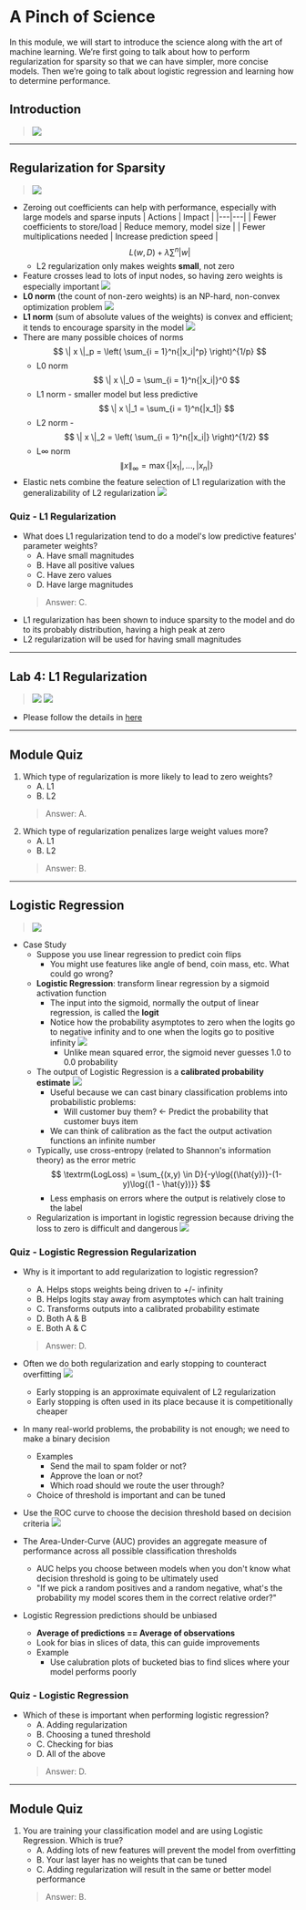 # A Pinch of Science

In this module, we will start to introduce the science along with the art of machine learning. We’re first going to talk about how to perform regularization for sparsity so that we can have simpler, more concise models. Then we’re going to talk about logistic regression and learning how to determine performance.

## Introduction

> [![](https://img.youtube.com/vi/rWOSrqgftLM/0.jpg)](https://youtu.be/rWOSrqgftLM)

---
## Regularization for Sparsity

> [![](https://img.youtube.com/vi/dXTqDA8Z0OQ/0.jpg)](https://youtu.be/dXTqDA8Z0OQ)

* Zeroing out coefficients can help with performance, especially with large models and sparse inputs
    | Actions | Impact |
    |---|---|
    | Fewer coefficients to store/load | Reduce memory, model size |
    | Fewer multiplications needed | Increase prediction speed |
    $$
    L(w, D) + \lambda \sum^{n}{|w|}
    $$
    * L2 regularization only makes weights **small**, not zero
* Feature crosses lead to lots of input nodes, so having zero weights is especially important
    ![](../../../res/img/Coursera/ArtScienceML/ArtScienceML-4-1.png)
* **L0 norm** (the count of non-zero weights) is an NP-hard, non-convex optimization problem
    ![](../../../res/img/Coursera/ArtScienceML/ArtScienceML-4-2.png)
* **L1 norm** (sum of absolute values of the weights) is convex and efficient; it tends to encourage sparsity in the model
    ![](../../../res/img/Coursera/ArtScienceML/ArtScienceML-4-3.png)
* There are many possible choices of norms
    $$
    \| x \|_p = \left( \sum_{i = 1}^n{|x_i|^p} \right)^{1/p}
    $$
    * L0 norm
        $$
        \| x \|_0 = \sum_{i = 1}^n{|x_i|}^0
        $$
    * L1 norm - smaller model but less predictive
        $$
        \| x \|_1 = \sum_{i = 1}^n{|x_1|}
        $$
    * L2 norm - 
        $$
        \| x \|_2 = \left( \sum_{i = 1}^n{|x_i|} \right)^{1/2}
        $$
    * L$\infty$ norm
        $$
        \| x \|_{\infty} = \max {\{ |x_1|, ..., |x_n| \}}
        $$
* Elastic nets combine the feature selection of L1 regularization with the generalizability of L2 regularization
    ![](../../../res/img/Coursera/ArtScienceML/ArtScienceML-4-4.png)

### Quiz - L1 Regularization

* What does L1 regularization tend to do a model's low predictive features' parameter weights?
    * A. Have small magnitudes
    * B. Have all positive values
    * C. Have zero values
    * D. Have large magnitudes
    > Answer: C.
* L1 regularization has been shown to induce sparsity to the model and do to its probably distribution, having a high peak at zero
* L2 regularization will be used for having small magnitudes

---
## Lab 4: L1 Regularization

> [![](https://img.youtube.com/vi/Y6aKPU2KSZg/0.jpg)](https://youtu.be/Y6aKPU2KSZg)
> [![](https://img.youtube.com/vi/7ZBb1KjUwcA/0.jpg)](https://youtu.be/7ZBb1KjUwcA)

* Please follow the details in [here](./Lab-4.md)

---
## Module Quiz

1. Which type of regularization is more likely to lead to zero weights?
    * A. L1
    * B. L2
    > Answer: A.
2. Which type of regularization penalizes large weight values more?
    * A. L1
    * B. L2
    > Answer: B.

---
## Logistic Regression

> [![](https://img.youtube.com/vi/wbzXaWdEWfQ/0.jpg)](https://youtu.be/wbzXaWdEWfQ)

* Case Study
    * Suppose you use linear regression to predict coin flips
        * You might use features like angle of bend, coin mass, etc. What could go wrong?
    * **Logistic Regression**: transform linear regression by a sigmoid activation function
        * The input into the sigmoid, normally the output of linear regression, is called the **logit**
        * Notice how the probability asymptotes to zero when the logits go to negative infinity and to one when the logits go to positive infinity
            ![](../../../res/img/Coursera/ArtScienceML/ArtScienceML-4-5.png)
            * Unlike mean squared error, the sigmoid never guesses 1.0 to 0.0 probability
    * The output of Logistic Regression is a **calibrated probability estimate**
        ![](../../../res/img/Coursera/ArtScienceML/ArtScienceML-4-6.png)
        * Useful because we can cast binary classification problems into probabilistic problems:
            * Will customer buy them? $\leftarrow$ Predict the probability that customer buys item
        * We can think of calibration as the fact the output activation functions an infinite number    
    * Typically, use cross-entropy (related to Shannon's information theory) as the error metric
        $$
        \textrm(LogLoss) = \sum_{(x,y) \in D}{-y\log{(\hat{y})}-(1-y)\log{(1 - \hat{y})}}
        $$
        * Less emphasis on errors where the output is relatively close to the label
    * Regularization is important in logistic regression because driving the loss to zero is difficult and dangerous
        ![](../../../res/img/Coursera/ArtScienceML/ArtScienceML-4-6.png)

### Quiz - Logistic Regression Regularization

* Why is it important to add regularization to logistic regression?
    * A. Helps stops weights being driven to +/- infinity
    * B. Helps logits stay away from asymptotes which can halt training
    * C. Transforms outputs into a calibrated probability estimate
    * D. Both A & B
    * E. Both A & C
    > Answer: D.

* Often we do both regularization and early stopping to counteract overfitting
    ![](../../../res/img/Coursera/ArtScienceML/ArtScienceML-4-7.png)
    * Early stopping is an approximate equivalent of L2 regularization
    * Early stopping is often used in its place because it is competitionally cheaper
* In many real-world problems, the probability is not enough; we need to make a binary decision
    * Examples
        * Send the mail to spam folder or not?
        * Approve the loan or not?
        * Which road should we route the user through?
    * Choice of threshold is important and can be tuned
* Use the ROC curve to choose the decision threshold based on decision criteria
    ![](../../../res/img/Coursera/ArtScienceML/ArtScienceML-4-8.png)
* The Area-Under-Curve (AUC) provides an aggregate measure of performance across all possible classification thresholds
    * AUC helps you choose between models when you don't know what decision threshold is going to be ultimately used
    * "If we pick a random positives and a random negative, what's the probability my model scores them in the correct relative order?"
* Logistic Regression predictions should be unbiased
    * **Average of predictions == Average of observations**
    * Look for bias in slices of data, this can guide improvements
    * Example
        * Use calubration plots of bucketed bias to find slices where your model performs poorly

### Quiz - Logistic Regression

* Which of these is important when performing logistic regression?
    * A. Adding regularization
    * B. Choosing a tuned threshold
    * C. Checking for bias
    * D. All of the above
    > Answer: D.

---
## Module Quiz

1. You are training your classification model and are using Logistic Regression. Which is true?
    * A. Adding lots of new features will prevent the model from overfitting
    * B. Your last layer has no weights that can be tuned
    * C. Adding regularization will result in the same or better model performance
    > Answer: B.
